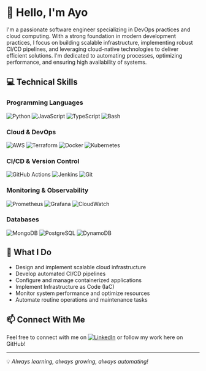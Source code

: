 # 👋 Hello, I'm Ayo

I'm a passionate software engineer specializing in DevOps practices and cloud computing. With a strong foundation in modern development practices, I focus on building scalable infrastructure, implementing robust CI/CD pipelines, and leveraging cloud-native technologies to deliver efficient solutions. I'm dedicated to automating processes, optimizing performance, and ensuring high availability of systems.

## 💻 Technical Skills

### Programming Languages
![Python](https://img.shields.io/badge/Code-Python-blue?logo=python)
![JavaScript](https://img.shields.io/badge/Code-JavaScript-blue?logo=javascript)
![TypeScript](https://img.shields.io/badge/Code-TypeScript-blue?logo=typescript)
![Bash](https://img.shields.io/badge/Shell-Bash-blue?logo=gnu-bash)

### Cloud & DevOps
![AWS](https://img.shields.io/badge/Cloud-AWS-blue?logo=amazon-aws)
![Terraform](https://img.shields.io/badge/IaC-Terraform-blue?logo=terraform)
![Docker](https://img.shields.io/badge/Container-Docker-blue?logo=docker)
![Kubernetes](https://img.shields.io/badge/Orchestration-Kubernetes-blue?logo=kubernetes)

### CI/CD & Version Control
![GitHub Actions](https://img.shields.io/badge/CI/CD-GitHub_Actions-blue?logo=github-actions)
![Jenkins](https://img.shields.io/badge/CI/CD-Jenkins-blue?logo=jenkins)
![Git](https://img.shields.io/badge/Tool-Git-blue?logo=git)

### Monitoring & Observability
![Prometheus](https://img.shields.io/badge/Monitoring-Prometheus-blue?logo=prometheus)
![Grafana](https://img.shields.io/badge/Monitoring-Grafana-blue?logo=grafana)
![CloudWatch](https://img.shields.io/badge/Monitoring-CloudWatch-blue?logo=amazon-cloudwatch)

### Databases
![MongoDB](https://img.shields.io/badge/Database-MongoDB-blue?logo=mongodb)
![PostgreSQL](https://img.shields.io/badge/Database-PostgreSQL-blue?logo=postgresql)
![DynamoDB](https://img.shields.io/badge/Database-DynamoDB-blue?logo=amazon-dynamodb)

## 🚀 What I Do
- Design and implement scalable cloud infrastructure
- Develop automated CI/CD pipelines
- Configure and manage containerized applications
- Implement Infrastructure as Code (IaC)
- Monitor system performance and optimize resources
- Automate routine operations and maintenance tasks

## 📫 Connect With Me
Feel free to connect with me on [![LinkedIn](https://img.shields.io/badge/Connect-LinkedIn-green?logo=linkedin)](https://www.linkedin.com/in/ayomipo-oluyemi1/) or follow my work here on GitHub!

---

💡 *Always learning, always growing, always automating!*

<!---
Ayophillips/Ayophillips is a ✨ special ✨ repository because its `README.md` (this file) appears on your GitHub profile.
You can click the Preview link to take a look at your changes.
--->
